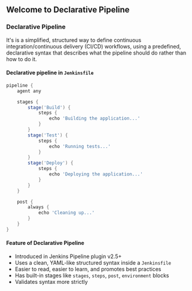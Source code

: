 ## Welcome to Declarative Pipeline

### Declarative Pipeline

It's is a simplified, structured way to define continuous integration/continuous delivery (CI/CD) workflows, using a predefined, declarative syntax that describes what the pipeline should do rather than how to do it.

#### Declarative pipeline in `Jenkinsfile`

```groovy
pipeline {
    agent any

    stages {
        stage('Build') {
            steps {
                echo 'Building the application...'
            }
        }
        stage('Test') {
            steps {
                echo 'Running tests...'
            }
        }
        stage('Deploy') {
            steps {
                echo 'Deploying the application...'
            }
        }
    }

    post {
        always {
            echo 'Cleaning up...'
        }
    }
}
```

#### Feature of Declarative Pipeline

- Introduced in Jenkins Pipeline plugin v2.5+
- Uses a clean, YAML-like structured syntax inside a `Jenkinsfile`
- Easier to read, easier to learn, and promotes best practices
- Has built-in stages like `stages`, `steps`, `post`, `environment` blocks
- Validates syntax more strictly
